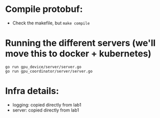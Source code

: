 # Compile protobuf:
- Check the makefile, but `make compile`

# Running the different servers (we'll move this to docker + kubernetes)
```
go run gpu_device/server/server.go
go run gpu_coordinator/server/server.go
```

# Infra details:
- logging: copied directly from lab1
- server: copied directly from lab1